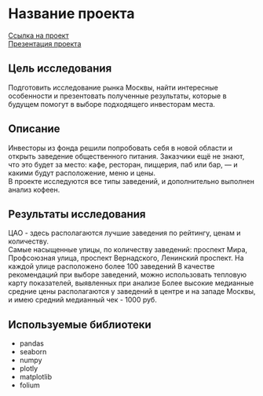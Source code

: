 # Название проекта
[Ссылка на проект](https://github.com/V-Volkow/portfolio_data_analyst/blob/main/%D0%A0%D1%8B%D0%BD%D0%BE%D0%BA%20%D0%B7%D0%B0%D0%B2%D0%B5%D0%B4%D0%B5%D0%BD%D0%B8%D0%B9%20%D0%BE%D0%B1%D1%89%D0%B5%D1%81%D1%82%D0%B2%D0%B5%D0%BD%D0%BD%D0%BE%D0%B3%D0%BE%20%D0%BF%D0%B8%D1%82%D0%B0%D0%BD%D0%B8%D1%8F/%D0%A0%D1%8B%D0%BD%D0%BE%D0%BA%20%D0%B7%D0%B0%D0%B2%D0%B5%D0%B4%D0%B5%D0%BD%D0%B8%D0%B9%20%D0%BE%D0%B1%D1%89%D0%B5%D1%81%D1%82%D0%B2%D0%B5%D0%BD%D0%BD%D0%BE%D0%B3%D0%BE%20%D0%BF%D0%B8%D1%82%D0%B0%D0%BD%D0%B8%D1%8F.ipynb)<br>
[Презентация проекта](https://disk.yandex.ru/i/jfyxYKQ0yPd8Qg)
## Цель исследования
Подготовить исследование рынка Москвы, найти интересные особенности и презентовать полученные результаты, которые в будущем помогут в выборе подходящего инвесторам места.
## Описание
Инвесторы из фонда решили попробовать себя в новой области и открыть заведение общественного питания. Заказчики ещё не знают, что это будет за место: кафе, ресторан, пиццерия, паб или бар, — и какими будут расположение, меню и цены. <br>
В проекте исследуются все типы заведений, и дополнительно выполнен анализ кофеен.
## Результаты исследования
ЦАО - здесь располагаются лучшие заведения по рейтингу, ценам и количеству.<br>
Самые насыщенные улицы, по количеству заведений: проспект Мира, Профсоюзная улица, проспект Вернадского, Ленинский проспект. На каждой улице расположено более 100 заведений
В качестве рекомендаций при выборе заведений, можно использовать тепловую карту показателей, выявленных при анализе
Более высокие медианные средние цены располагаются у заведений в центре и на западе Москвы, и имею средний медианный чек - 1000 руб.
## Используемые библиотеки
- pandas
- seaborn
- numpy
- plotly
- matplotlib
- folium 
